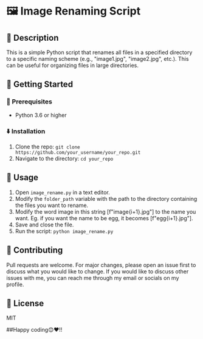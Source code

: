 # 🖼️ Image Renaming Script

## 📝 Description
This is a simple Python script that renames all files in a specified directory to a specific naming scheme (e.g., "image1.jpg", "image2.jpg", etc.). This can be useful for organizing files in large directories.

## 🚀 Getting Started

### 🔧 Prerequisites
- Python 3.6 or higher

### ⬇️ Installation
1. Clone the repo: `git clone https://github.com/your_username/your_repo.git`
2. Navigate to the directory: `cd your_repo`

## 🎯 Usage
1. Open `image_rename.py` in a text editor.
2. Modify the `folder_path` variable with the path to the directory containing the files you want to rename.
3. Modify the word image in this string [f"image{i+1}.jpg"] to the name you want. Eg. if you want the name to be egg, it becomes [f"egg{i+1}.jpg"]. 
4. Save and close the file.
5. Run the script: `python image_rename.py`

## 🤝 Contributing
Pull requests are welcome. For major changes, please open an issue first to discuss what you would like to change. If you would like to discuss other issues with me, you can reach me through my email or socials on my profile.

## 📄 License
MIT

##Happy coding😊❤️!!
